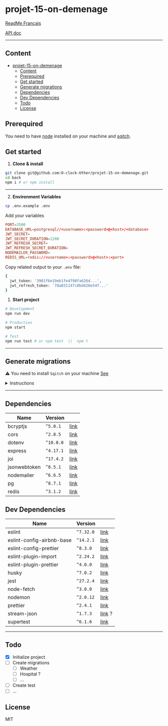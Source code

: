 # projet-15-on-demenage

[ReadMe Français](https://github.com/O-clock-Uther/projet-15-on-demenage/blob/back/back/README-FR.md) <!--link to modify-->

[API doc](https://documenter.getpostman.com/view/17789631/UUy67562)

---

## Content

- [projet-15-on-demenage](#projet-15-on-demenage)
  - [Content](#content)
  - [Prerequired](#prerequired)
  - [Get started](#get-started)
  - [Generate migrations](#generate-migrations)
  - [Dependencies](#dependencies)
  - [Dev Dependencies](#dev-dependencies)
  - [Todo](#todo)
  - [License](#license)

## Prerequired

You need to have [node](http://nodejs.org) installed on your machine and [sqitch](https://sqitch.org).

## Get started

1. **Clone & install**

```zsh
git clone git@github.com:O-clock-Uther/projet-15-on-demenage.git
cd back
npm i # or npm install
```

---

2. **Environment Variables**

```bash
cp .env.example .env
```

Add your variables

```conf
PORT=3500
DATABASE_URL=postgresql//<username>:<password>@<host>/<database>
JWT_SECRET=
JWT_SECRET_DURATION=1200
JWT_REFRESH_SECRET=
JWT_REFRESH_SECRET_DURATION=
NODEMAILER_PASSWORD=
REDIS_URL=redis://<username>:<password>@<host>:<port>
```

Copy related output to your `.env` file:

```bash
{
  jwt_token: '3901f6e19eb1fe4f98fa626d...',
  jwt_refresh_token: '78a031147c0bd426e54f...'
}
```

1. **Start project**

```bash
# Development
npm run dev

# Production
npm start

# Test
npm run test # or npm test  ||  npm t
```

---

## Generate migrations

:warning: You need to install `Sqitch` on your machine [See](https://sqitch.org/download/)

<details>

<summary>Instructions</summary>

1. Initialize new Sqitch app

```bash
sqitch init <app_name> --target db:pg:<database> --engine pg --top-dir migrations
```

2. Add a migration

```bash
sqitch add <migration_name> -m "your_commit_message"
```

3. Write you migration

```
- migrations
  - deploy
    - <migration_name>.sql
  - revert
    - <migration_name>.sql
  - verify
    - <migration_name>.sql
```

4. Execute migration

**Deploy:**

`sqitch deploy`

**Verify:**

`sqitch verify`

**Revert:**

`sqitch revert`

> For revert one step back: `sqitch revert HEAD^1`

</details>

---

## Dependencies

| Name         | Version   |                                                |
| ------------ | --------- | ---------------------------------------------- |
| bcryptjs     | `^5.0.1`  | [link](https://npmjs.org/package/bcrypt)       |
| cors         | `^2.8.5`  | [link](https://npmjs.org/package/cors)         |
| dotenv       | `^10.0.0` | [link](https://npmjs.org/package/dotenv)       |
| express      | `^4.17.1` | [link](https://npmjs.org/package/express)      |
| joi          | `^17.4.2` | [link](https://npmjs.org/package/joi)          |
| jsonwebtoken | `^8.5.1`  | [link](https://npmjs.org/package/jsonwebtoken) |
| nodemailer   | `^6.6.5`  | [link](https://npmjs.org/package/nodemailer)   |
| pg           | `^8.7.1`  | [link](https://npmjs.org/package/pg)           |
| redis        | `^3.1.2`  | [link](https://npmjs.org/package/redis)        |

## Dev Dependencies

| Name                      | Version   |                                                             |
| ------------------------- | --------- | ----------------------------------------------------------- |
| eslint                    | `^7.32.0` | [link](https://npmjs.org/package/eslint)                    |
| eslint-config-airbnb-base | `^14.2.1` | [link](https://npmjs.org/package/eslint-config-airbnb-base) |
| eslint-config-prettier    | `^8.3.0`  | [link](https://npmjs.org/package/eslint-config-prettier)    |
| eslint-plugin-import      | `^2.24.2` | [link](https://npmjs.org/package/eslint-plugin-import)      |
| eslint-plugin-prettier    | `^4.0.0`  | [link](https://npmjs.org/package/eslint-plugin-prettier)    |
| husky                     | `^7.0.2`  | [link](https://npmjs.org/package/husky)                     |
| jest                      | `^27.2.4` | [link](https://npmjs.org/package/jest)                      |
| node-fetch                | `^3.0.0`  | [link](https://npmjs.org/package/node-fetch)                |
| nodemon                   | `^2.0.12` | [link](https://npmjs.org/package/nodemon)                   |
| prettier                  | `^2.4.1`  | [link](https://npmjs.org/package/prettier)                  |
| stream-json               | `^1.7.3`  | [link](https://npmjs.org/package/stream-json) ?             |
| supertest                 | `^6.1.6`  | [link](https://npmjs.org/package/supertest)                 |

---

## Todo

- [x] Initialize project
- [ ] Create migrations
  - [ ] Weather
  - [ ] Hospital ?
  - [ ] ...
- [ ] Create test
- [ ] ...

## License

MIT
